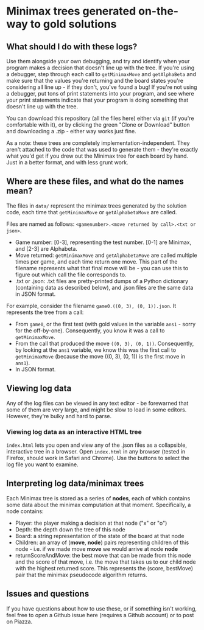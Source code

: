 # Minimax trees generated on-the-way to gold solutions

## What should I do with these logs?
Use them alongside your own debugging, and try and identify when your program makes a decision that doesn't line up with the tree. If you're using a debugger, step through each call to `getMinimaxMove` and `getAlphaBeta` and make sure that the values you're returning and the board states you're considering all line up - if they don't, you've found a bug! If you're not using a debugger, put tons of print statements into your program, and see where your print statements indicate that your program is doing something that doesn't line up with the tree.

You can download this repository (all the files here) either via `git` (if you're comfortable with it), or by clicking the green "Clone or Download" button and downloading a .zip - either way works just fine.

As a note: these trees are completely implementation-independent. They aren't attached to the code that was used to generate them - they're exactly what you'd get if you drew out the Minimax tree for each board by hand. Just in a better format, and with less grunt work.

## Where are these files, and what do the names mean?
The files in `data/` represent the minimax trees generated by the solution code, each time that `getMinimaxMove` or `getAlphabetaMove` are called.

Files are named as follows: `<gamenumber>.<move returned by call>.<txt or json>`.
- Game number: [0-3], representing the test number. [0-1] are Minimax, and [2-3] are Alphabeta.
- Move returned: `getMinimaxMove` and `getAlphabetaMove` are called multiple times per game, and each time return one move. This part of the filename represents what that final move will be - you can use this to figure out which call the file corresponds to.
- .txt or .json: .txt files are pretty-printed dumps of a Python dictionary (containing data as described below), and .json files are the same data in JSON format.

For example, consider the filename `game0.((0, 3), (0, 1)).json`. It represents the tree from a call:
- From `game0`, or the first test (with gold values in the variable `ans1` - sorry for the off-by-one). Consequently, you know it was a call to `getMinimaxMove`.
- From the call that produced the move `((0, 3), (0, 1))`. Consequently, by looking at the `ans1` variable, we know this was the first call to `getMinimaxMove` (because the move ((0, 3), (0, 1)) is the first move in `ans1`).
- In JSON format.

## Viewing log data
Any of the log files can be viewed in any text editor - be forewarned that some of them are very large, and might be slow to load in some editors. However, they're bulky and hard to parse.

### Viewing log data as an interactive HTML tree
`index.html` lets you open and view any of the .json files as a collapsible, interactive tree in a browser. Open `index.html` in any browser (tested in Firefox, should work in Safari and Chrome). Use the buttons to select the log file you want to examine.

## Interpreting log data/minimax trees
Each Minimax tree is stored as a series of **nodes**, each of which contains some data about the minimax computation at that moment. Specifically, a node contains:
- Player: the player making a decision at that node ("x" or "o")
- Depth: the depth down the tree of this node
- Board: a string representation of the state of the board at that node
- Children: an array of (**move**, **node**) pairs representing children of this node - i.e. if we made move **move** we would arrive at node **node**
- returnScoreAndMove: the best move that can be made from this node and the score of that move, i.e. the move that takes us to our child node with the highest returned score. This represents the (score, bestMove) pair that the minimax pseudocode algorithm returns.

## Issues and questions
If you have questions about how to use these, or if something isn't working, feel free to open a Github issue here (requires a Github account) or to post on Piazza.
